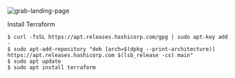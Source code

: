 
![grab-landing-page](https://user-images.githubusercontent.com/75636579/167926415-13897cdc-deea-4ad8-9584-d7a879d703ca.gif)

Install Terraform
```
$ curl -fsSL https://apt.releases.hashicorp.com/gpg | sudo apt-key add -
$ sudo apt-add-repository "deb [arch=$(dpkg --print-architecture)] https://apt.releases.hashicorp.com $(lsb_release -cs) main"
$ sudo apt update
$ sudo apt install terraform
```
